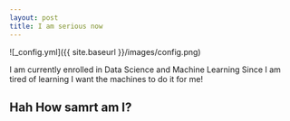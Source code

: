 ```yaml
---
layout: post
title: I am serious now
---
```


![_config.yml]({{ site.baseurl }}/images/config.png)
<p>
I am currently enrolled in Data Science and Machine Learning
Since I am tired of learning I want the machines to do it for me! 

<h2>Hah How samrt am I?</h2>
